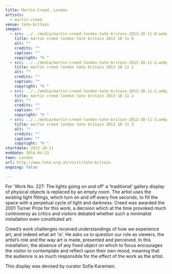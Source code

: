 ```yaml
---
title: Martin Creed, London
artists:
  - martin-creed
venue: tate-britain
images:
  - src: ../../media/martin-creed-london-tate-britain-2013-10-11-0.webp
    title: martin creed london tate britain 2013 10 11 0
    alt: ""
    credits: ""
    caption: ""
    copyright: "© "
  - src: ../../media/martin-creed-london-tate-britain-2013-10-11-1.webp
    title: martin creed london tate britain 2013 10 11 1
    alt: ""
    credits: ""
    caption: ""
    copyright: "© "
  - src: ../../media/martin-creed-london-tate-britain-2013-10-11-2.webp
    title: martin creed london tate britain 2013 10 11 2
    alt: ""
    credits: ""
    caption: ""
    copyright: "© "
  - src: ../../media/martin-creed-london-tate-britain-2013-10-11-3.webp
    title: martin creed london tate britain 2013 10 11 3
    alt: ""
    credits: ""
    caption: ""
    copyright: "© "
startdate: 2013-10-11
enddate: 2014-04-13
town: London
url: http://www.tate.org.uk/visit/tate-britain
ongoing: false

---
```


For 'Work No. 227: The lights going on and off' a ‘traditional’ gallery display of physical objects is replaced by an empty room. The artist uses the existing light fittings, which turn on and off every five seconds, to fill the space with a perpetual cycle of light and darkness. Creed was awarded the 2001 Turner Prize for this work, a decision which at the time provoked much controversy as critics and visitors debated whether such a minimalist installation even constituted art.

Creed’s work challenges received understandings of how we experience art, and indeed what art 'is'. He asks us to question our role as viewers, the artist’s role and the way art is made, presented and perceived. In this installation, the absence of any fixed object on which to focus encourages the visitor to contemplate and reflect upon their own mood, meaning that the audience is as much responsible for the effect of the work as the artist.

This display was devised by curator Sofia Karamani.